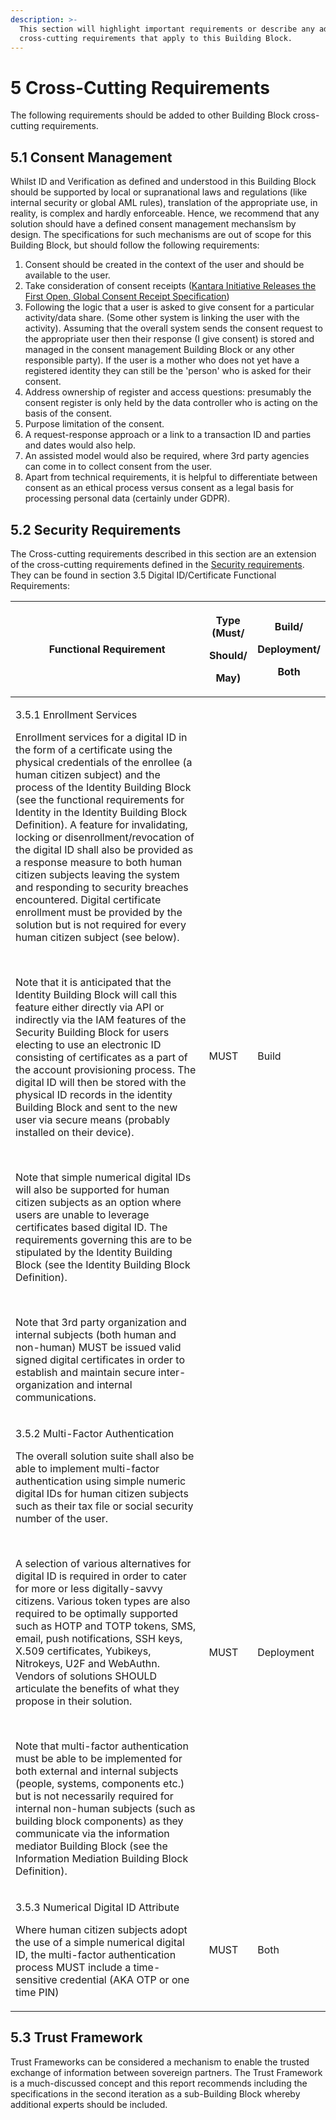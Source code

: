 ```yaml
---
description: >-
  This section will highlight important requirements or describe any additional
  cross-cutting requirements that apply to this Building Block.
---
```


# 5 Cross-Cutting Requirements

The following requirements should be added to other Building Block cross-cutting requirements.

## 5.1 Consent Management <a href="#docs-internal-guid-da47132b-7fff-3138-7667-f87bd4540eb3" id="docs-internal-guid-da47132b-7fff-3138-7667-f87bd4540eb3"></a>

Whilst ID and Verification as defined and understood in this Building Block should be supported by local or supranational laws and regulations (like internal security or global AML rules), translation of the appropriate use, in reality, is complex and hardly enforceable. Hence, we recommend that any solution should have a defined consent management mechansîsm by design. The specifications for such mechanisms are out of scope for this Building Block, but should follow the following requirements:

1. Consent should be created in the context of the user and should be available to the user.
2. Take consideration of consent receipts ([Kantara Initiative Releases the First Open, Global Consent Receipt Specification](https://kantarainitiative.org/kantara-initiative-releases-first-open-global-consent-receipt-specification/))
3. Following the logic that a user is asked to give consent for a particular activity/data share. (Some other system is linking the user with the activity). Assuming that the overall system sends the consent request to the appropriate user then their response (I give consent) is stored and managed in the consent management Building Block or any other responsible party). If the user is a mother who does not yet have a registered identity they can still be the 'person' who is asked for their consent.
4. Address ownership of register and access questions: presumably the consent register is only held by the data controller who is acting on the basis of the consent.
5. Purpose limitation of the consent.
6. A request-response approach or a link to a transaction ID and parties and dates would also help.
7. An assisted model would also be required, where 3rd party agencies can come in to collect consent from the user.
8. Apart from technical requirements, it is helpful to differentiate between consent as an ethical process versus consent as a legal basis for processing personal data (certainly under GDPR).

## 5.2 Security Requirements

The Cross-cutting requirements described in this section are an extension of the cross-cutting requirements defined in the [Security requirements](../security-requirements/). They can be found in section 3.5 Digital ID/Certificate Functional Requirements:

| **Functional Requirement**                                                                                                                                                                                                                                                                                                                                                                                                                                                                                                                                                                                                                                                                                                                                                                                                                                                                                                                                                                                                                                                                                                                                                                                                                                                                                                                                                                                                                                                                                                                                                                                                                                                                                                                                                | <p><strong>Type (Must/</strong></p><p><strong>Should/</strong></p><p><strong>May)</strong></p> | <p><strong>Build/</strong></p><p><strong>Deployment/</strong></p><p><strong>Both</strong></p> |
| ------------------------------------------------------------------------------------------------------------------------------------------------------------------------------------------------------------------------------------------------------------------------------------------------------------------------------------------------------------------------------------------------------------------------------------------------------------------------------------------------------------------------------------------------------------------------------------------------------------------------------------------------------------------------------------------------------------------------------------------------------------------------------------------------------------------------------------------------------------------------------------------------------------------------------------------------------------------------------------------------------------------------------------------------------------------------------------------------------------------------------------------------------------------------------------------------------------------------------------------------------------------------------------------------------------------------------------------------------------------------------------------------------------------------------------------------------------------------------------------------------------------------------------------------------------------------------------------------------------------------------------------------------------------------------------------------------------------------------------------------------------------------- | ---------------------------------------------------------------------------------------------- | --------------------------------------------------------------------------------------------- |
| <p>3.5.1 Enrollment Services</p><p>Enrollment services for a digital ID in the form of a certificate using the physical credentials of the enrollee (a human citizen subject) and the process of the Identity Building Block (see the functional requirements for Identity in the Identity Building Block Definition). A feature for invalidating, locking or disenrollment/revocation of the digital ID shall also be provided as a response measure to both human citizen subjects leaving the system and responding to security breaches encountered. Digital certificate enrollment must be provided by the solution but is not required for every human citizen subject (see below).</p><p><br></p><p>Note that it is anticipated that the Identity Building Block will call this feature either directly via API or indirectly via the IAM features of the Security Building Block for users electing to use an electronic ID consisting of certificates as a part of the account provisioning process. The digital ID will then be stored with the physical ID records in the identity Building Block and sent to the new user via secure means (probably installed on their device).</p><p><br></p><p>Note that simple numerical digital IDs will also be supported for human citizen subjects as an option where users are unable to leverage certificates based digital ID. The requirements governing this are to be stipulated by the Identity Building Block (see the Identity Building Block Definition).</p><p><br></p><p>Note that 3rd party organization and internal subjects (both human and non-human) MUST be issued valid signed digital certificates in order to establish and maintain secure inter-organization and internal communications.</p> | MUST                                                                                           | Build                                                                                         |
| <p>3.5.2 Multi-Factor Authentication</p><p>The overall solution suite shall also be able to implement multi-factor authentication using simple numeric digital IDs for human citizen subjects such as their tax file or social security number of the user.</p><p><br></p><p>A selection of various alternatives for digital ID is required in order to cater for more or less digitally-savvy citizens. Various token types are also required to be optimally supported such as HOTP and TOTP tokens, SMS, email, push notifications, SSH keys, X.509 certificates, Yubikeys, Nitrokeys, U2F and WebAuthn. Vendors of solutions SHOULD articulate the benefits of what they propose in their solution.</p><p><br></p><p>Note that multi-factor authentication must be able to be implemented for both external and internal subjects (people, systems, components etc.) but is not necessarily required for internal non-human subjects (such as building block components) as they communicate via the information mediator Building Block (see the Information Mediation Building Block Definition).</p>                                                                                                                                                                                                                                                                                                                                                                                                                                                                                                                                                                                                                                                               | MUST                                                                                           | Deployment                                                                                    |
| <p>3.5.3 Numerical Digital ID Attribute</p><p>Where human citizen subjects adopt the use of a simple numerical digital ID, the multi-factor authentication process MUST include a time-sensitive credential (AKA OTP or one time PIN)</p>                                                                                                                                                                                                                                                                                                                                                                                                                                                                                                                                                                                                                                                                                                                                                                                                                                                                                                                                                                                                                                                                                                                                                                                                                                                                                                                                                                                                                                                                                                                                 | MUST                                                                                           | Both                                                                                          |

## 5.3 Trust Framework

Trust Frameworks can be considered a mechanism to enable the trusted exchange of information between sovereign partners. The Trust Framework is a much-discussed concept and this report recommends including the specifications in the second iteration as a sub-Building Block whereby additional experts should be included.
